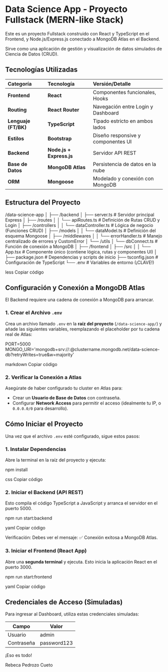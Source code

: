 #  Data Science App - Proyecto Fullstack (MERN-like Stack)

Este es un proyecto Fullstack construido con React y TypeScript en el Frontend, y Node.js/Express.js conectado a MongoDB Atlas en el Backend.

Sirve como una aplicación de gestión y visualización de datos simulados de Ciencia de Datos (CRUD).

##  Tecnologías Utilizadas

| Categoría | Tecnología | Versión/Detalle |
| :--- | :--- | :--- |
| **Frontend** | **React** | Componentes funcionales, Hooks |
| **Routing** | **React Router** | Navegación entre Login y Dashboard |
| **Lenguaje (FT/BK)** | **TypeScript** | Tipado estricto en ambos lados |
| **Estilos** | **Bootstrap** | Diseño responsive y componentes UI |
| **Backend** | **Node.js + Express.js** | Servidor API REST |
| **Base de Datos**| **MongoDB Atlas** | Persistencia de datos en la nube |
| **ORM** | **Mongoose** | Modelado y conexión con MongoDB |

##  Estructura del Proyecto

/data-science-app
│
├── /backend
│ ├── server.ts # Servidor principal Express
│ ├── /routes
│ │ └── apiRoutes.ts # Definición de Rutas CRUD y Login
│ ├── /controllers
│ │ └── dataController.ts # Lógica de negocio (Funciones CRUD)
│ ├── /models
│ │ └── dataModel.ts # Definición del esquema Mongoose
│ ├── /middlewares
│ │ └── errorHandler.ts # Manejo centralizado de errores y CustomError
│ └── /utils
│ └── dbConnect.ts # Función de conexión a MongoDB
│
├── /frontend
│ ├── /src
│ │ └── App.tsx # Componente único (contiene lógica, rutas y componentes UI)
│
├── package.json # Dependencias y scripts de inicio
├── tsconfig.json # Configuración de TypeScript
└── .env # Variables de entorno (¡CLAVE!)

less
Copiar código

##  Configuración y Conexión a MongoDB Atlas

El Backend requiere una cadena de conexión a MongoDB para arrancar.

### 1. Crear el Archivo `.env`

Crea un archivo llamado `.env` en la **raíz del proyecto** (`/data-science-app/`) y añade las siguientes variables, reemplazando el placeholder por tu cadena real de Atlas:

PORT=5000
MONGO_URI='mongodb+srv://<user>:<password>@clustername.mongodb.net/data-science-db?retryWrites=true&w=majority'

markdown
Copiar código

### 2. Verificar la Conexión a Atlas

Asegúrate de haber configurado tu cluster en Atlas para:  
* Crear un **Usuario de Base de Datos** con contraseña.  
* Configurar **Network Access** para permitir el acceso (idealmente tu IP, o `0.0.0.0/0` para desarrollo).

##  Cómo Iniciar el Proyecto

Una vez que el archivo `.env` esté configurado, sigue estos pasos:

### 1. Instalar Dependencias

Abre la terminal en la raíz del proyecto y ejecuta:

npm install

css
Copiar código

### 2. Iniciar el Backend (API REST)

Esto compila el código TypeScript a JavaScript y arranca el servidor en el puerto 5000.

npm run start:backend

yaml
Copiar código

Verificación: Debes ver el mensaje: ✅ Conexión exitosa a MongoDB Atlas.

### 3. Iniciar el Frontend (React App)

Abre una **segunda terminal** y ejecuta. Esto inicia la aplicación React en el puerto 3000.

npm run start:frontend

yaml
Copiar código

##  Credenciales de Acceso (Simuladas)

Para ingresar al Dashboard, utiliza estas credenciales simuladas:

| Campo   | Valor        |
| ------- | ------------ |
| Usuario | admin        |
| Contraseña | password123 |



¡Eso es todo!

Rebeca Pedrozo Cueto 